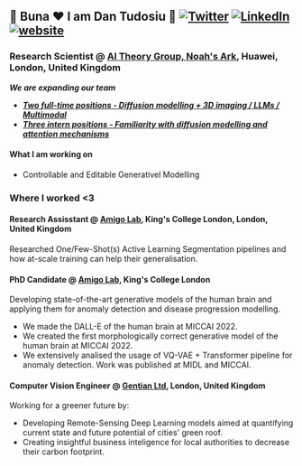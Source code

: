 ## :hugs: Buna :heart: I am Dan Tudosiu :hugs: [![Twitter](https://img.shields.io/badge/Twitter-1DA1F2?style=for-the-badge&logo=twitter&logoColor=white)](https://twitter.com/intent/follow?screen_name=DTudosiu) [![LinkedIn](https://img.shields.io/badge/LinkedIn-0077B5?style=for-the-badge&logo=linkedin&logoColor=white)](https://www.linkedin.com/in/petru-daniel-tudosiu/) [![website](https://img.shields.io/badge/Website-46a2f1.svg?&label=Google_Scholar&style=for-the-badge&logo=Google-Chrome&logoColor=white&link=https://scholar.google.com/citations?user=sv39zkwAAAAJ&hl=en)](https://scholar.google.com/citations?user=sv39zkwAAAAJ&hl=en)

### Research Scientist @ [AI Theory Group, Noah's Ark](http://dev3.noahlab.com.hk/index.html), Huawei, London, United Kingdom 
***We are expanding our team***
* ***[Two full-time positions - Diffusion modelling + 3D imaging / LLMs / Multimodal](https://huaweiuk.teamtailor.com/jobs/2989989-research-scientist-ai-theory)***
* ***[Three intern positions - Familiarity with  diffusion modelling and attention mechanisms](https://huaweiuk.teamtailor.com/jobs/2090786-research-intern-machine-learning)***

#### What I am working on
* Controllable and Editable Generativel Modelling

  

### Where I worked <3 

#### Research Assisstant @ [Amigo Lab](https://amigos.ai/), King's College London, London, United Kingdom
Researched One/Few-Shot(s) Active Learning Segmentation pipelines and how at-scale training can help their generalisation. 

#### PhD Candidate @ [Amigo Lab](https://amigos.ai/), King's College London 
Developing state-of-the-art generative models of the human brain and applying them for anomaly detection and disease progression modelling.
* We made the DALL-E of the human brain at MICCAI 2022.
* We created the first morphologically correct generative model of the human brain at MICCAI 2022.
* We extensively analised the usage of VQ-VAE + Transformer pipeline for anomaly detection. Work was published at MIDL and MICCAI.

#### Computer Vision Engineer @ [Gentian Ltd](https://www.gentian.io/), London, United Kingdom
Working for a greener future by:
* Developing Remote-Sensing Deep Learning models aimed at quantifying current state and future potential of cities' green roof.
* Creating insightful business inteligence for local authorities to decrease their carbon footprint.



